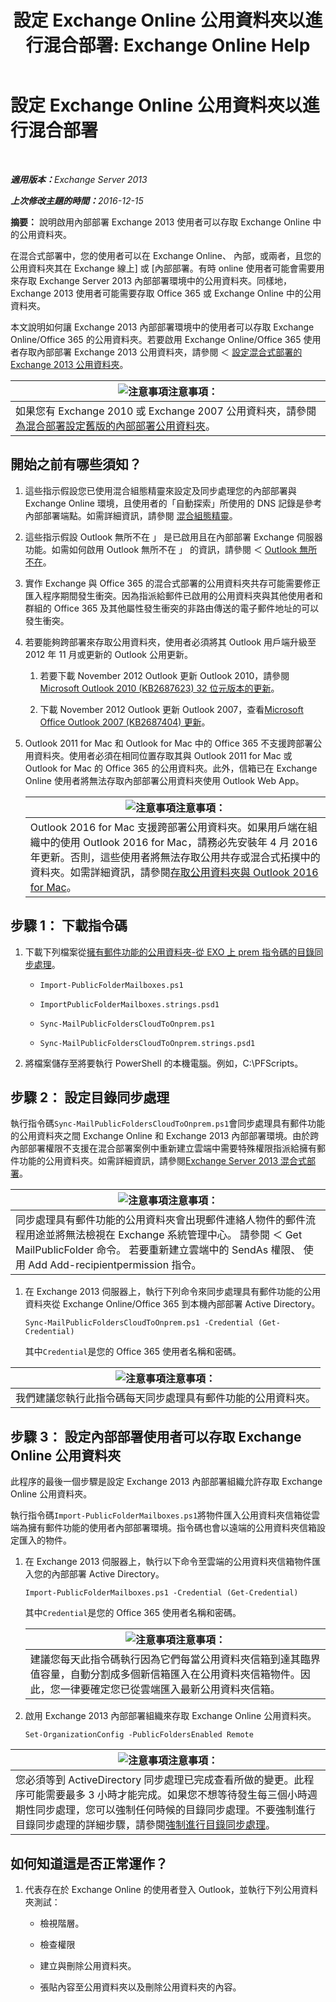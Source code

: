 ﻿---
title: '設定 Exchange Online 公用資料夾以進行混合部署: Exchange Online Help'
TOCTitle: 設定 Exchange Online 公用資料夾以進行混合部署
ms:assetid: d979edb3-967b-4431-8beb-0c236bf7f56d
ms:mtpsurl: https://technet.microsoft.com/zh-tw/library/Mt729076(v=EXCHG.150)
ms:contentKeyID: 72768738
ms.date: 05/23/2018
mtps_version: v=EXCHG.150
ms.translationtype: MT
---

# 設定 Exchange Online 公用資料夾以進行混合部署

 

_<strong>適用版本：</strong>Exchange Server 2013_

_<strong>上次修改主題的時間：</strong>2016-12-15_

**摘要：** 說明啟用內部部署 Exchange 2013 使用者可以存取 Exchange Online 中的公用資料夾。

在混合式部署中，您的使用者可以在 Exchange Online、 內部，或兩者，且您的公用資料夾其在 Exchange 線上\] 或 \[內部部署。有時 online 使用者可能會需要用來存取 Exchange Server 2013 內部部署環境中的公用資料夾。同樣地，Exchange 2013 使用者可能需要存取 Office 365 或 Exchange Online 中的公用資料夾。

本文說明如何讓 Exchange 2013 內部部署環境中的使用者可以存取 Exchange Online/Office 365 的公用資料夾。若要啟用 Exchange Online/Office 365 使用者存取內部部署 Exchange 2013 公用資料夾，請參閱 ＜ [設定混合式部署的 Exchange 2013 公用資料夾](configure-exchange-2013-public-folders-for-a-hybrid-deployment-exchange-2013-help.md)。

<table>
<thead>
<tr class="header">
<th><img src="images/JJ150559.note(EXCHG.150).gif" title="注意事項" alt="注意事項" />注意事項：</th>
</tr>
</thead>
<tbody>
<tr class="odd">
<td>如果您有 Exchange 2010 或 Exchange 2007 公用資料夾，請參閱<a href="configure-legacy-on-premises-public-folders-for-a-hybrid-deployment-exchange-2013-help.md">為混合部署設定舊版的內部部署公用資料夾</a>。</td>
</tr>
</tbody>
</table>


## 開始之前有哪些須知？

1.  這些指示假設您已使用混合組態精靈來設定及同步處理您的內部部署與 Exchange Online 環境，且使用者的「自動探索」所使用的 DNS 記錄是參考內部部署端點。如需詳細資訊，請參閱 [混合組態精靈](hybrid-configuration-wizard-exchange-2013-help.md)。

2.  這些指示假設 Outlook 無所不在 」 是已啟用且在內部部署 Exchange 伺服器功能。如需如何啟用 Outlook 無所不在 」 的資訊，請參閱 ＜ [Outlook 無所不在](https://technet.microsoft.com/zh-tw/library/bb123741\(v=exchg.150\))。

3.  實作 Exchange 與 Office 365 的混合式部署的公用資料夾共存可能需要修正匯入程序期間發生衝突。因為指派給郵件已啟用的公用資料夾與其他使用者和群組的 Office 365 及其他屬性發生衝突的非路由傳送的電子郵件地址的可以發生衝突。

4.  若要能夠跨部署來存取公用資料夾，使用者必須將其 Outlook 用戶端升級至 2012 年 11 月或更新的 Outlook 公用更新。
    
    1.  若要下載 November 2012 Outlook 更新 Outlook 2010，請參閱[Microsoft Outlook 2010 (KB2687623) 32 位元版本的更新](https://www.microsoft.com/en-us/download/details.aspx?id=35702)。
    
    2.  下載 November 2012 Outlook 更新 Outlook 2007，查看[Microsoft Office Outlook 2007 (KB2687404) 更新](https://www.microsoft.com/en-us/download/details.aspx?id=35718)。

5.  Outlook 2011 for Mac 和 Outlook for Mac 中的 Office 365 不支援跨部署公用資料夾。使用者必須在相同位置存取其與 Outlook 2011 for Mac 或 Outlook for Mac 的 Office 365 的公用資料夾。此外，信箱已在 Exchange Online 使用者將無法存取內部部署公用資料夾使用 Outlook Web App。
    
    <table>
    <thead>
    <tr class="header">
    <th><img src="images/JJ150559.note(EXCHG.150).gif" title="注意事項" alt="注意事項" />注意事項：</th>
    </tr>
    </thead>
    <tbody>
    <tr class="odd">
    <td>Outlook 2016 for Mac 支援跨部署公用資料夾。如果用戶端在組織中的使用 Outlook 2016 for Mac，請務必先安裝年 4 月 2016年更新。否則，這些使用者將無法存取公用共存或混合式拓撲中的資料夾。如需詳細資訊，請參閱<a href="https://technet.microsoft.com/zh-tw/library/mt788631(v=exchg.150)">存取公用資料夾與 Outlook 2016 for Mac</a>。</td>
    </tr>
    </tbody>
    </table>


## 步驟 1： 下載指令碼

1.  下載下列檔案從[擁有郵件功能的公用資料夾-從 EXO 上 prem 指令碼的目錄同步處理](https://go.microsoft.com/fwlink/p/?linkid=797795)。
    
      - `Import-PublicFolderMailboxes.ps1`
    
      - `ImportPublicFolderMailboxes.strings.psd1`
    
      - `Sync-MailPublicFoldersCloudToOnprem.ps1`
    
      - `Sync-MailPublicFoldersCloudToOnprem.strings.psd1`

2.  將檔案儲存至將要執行 PowerShell 的本機電腦。例如，C:\\PFScripts。

## 步驟 2： 設定目錄同步處理

執行指令碼`Sync-MailPublicFoldersCloudToOnprem.ps1`會同步處理具有郵件功能的公用資料夾之間 Exchange Online 和 Exchange 2013 內部部署環境。由於跨內部部署權限不支援在混合部署案例中重新建立雲端中需要特殊權限指派給擁有郵件功能的公用資料夾。如需詳細資訊，請參閱[Exchange Server 2013 混合式部署](exchange-server-hybrid-deployments-exchange-2013-help.md)。

<table>
<thead>
<tr class="header">
<th><img src="images/JJ150559.note(EXCHG.150).gif" title="注意事項" alt="注意事項" />注意事項：</th>
</tr>
</thead>
<tbody>
<tr class="odd">
<td>同步處理具有郵件功能的公用資料夾會出現郵件連絡人物件的郵件流程用途並將無法檢視在 Exchange 系統管理中心。 請參閱 ＜ Get MailPublicFolder 命令。 若要重新建立雲端中的 SendAs 權限、 使用 Add Add-recipientpermission 指令。</td>
</tr>
</tbody>
</table>


1.  在 Exchange 2013 伺服器上，執行下列命令來同步處理具有郵件功能的公用資料夾從 Exchange Online/Office 365 到本機內部部署 Active Directory。
    
        Sync-MailPublicFoldersCloudToOnprem.ps1 -Credential (Get-Credential)
    
    其中`Credential`是您的 Office 365 使用者名稱和密碼。

<table>
<thead>
<tr class="header">
<th><img src="images/JJ150559.note(EXCHG.150).gif" title="注意事項" alt="注意事項" />注意事項：</th>
</tr>
</thead>
<tbody>
<tr class="odd">
<td>我們建議您執行此指令碼每天同步處理具有郵件功能的公用資料夾。</td>
</tr>
</tbody>
</table>


## 步驟 3： 設定內部部署使用者可以存取 Exchange Online 公用資料夾

此程序的最後一個步驟是設定 Exchange 2013 內部部署組織允許存取 Exchange Online 公用資料夾。

執行指令碼`Import-PublicFolderMailboxes.ps1`將物件匯入公用資料夾信箱從雲端為擁有郵件功能的使用者內部部署環境。指令碼也會以遠端的公用資料夾信箱設定匯入的物件。

1.  在 Exchange 2013 伺服器上，執行以下命令至雲端的公用資料夾信箱物件匯入您的內部部署 Active Directory。
    
        Import-PublicFolderMailboxes.ps1 -Credential (Get-Credential)
    
    其中`Credential`是您的 Office 365 使用者名稱和密碼。
    
    <table>
    <thead>
    <tr class="header">
    <th><img src="images/JJ150559.note(EXCHG.150).gif" title="注意事項" alt="注意事項" />注意事項：</th>
    </tr>
    </thead>
    <tbody>
    <tr class="odd">
    <td>建議您每天此指令碼執行因為它們每當公用資料夾信箱到達其臨界值容量，自動分割成多個新信箱匯入在公用資料夾信箱物件。因此，您一律要確定您已從雲端匯入最新公用資料夾信箱。</td>
    </tr>
    </tbody>
    </table>


2.  啟用 Exchange 2013 內部部署組織來存取 Exchange Online 公用資料夾。
    
        Set-OrganizationConfig -PublicFoldersEnabled Remote

<table>
<thead>
<tr class="header">
<th><img src="images/JJ150559.note(EXCHG.150).gif" title="注意事項" alt="注意事項" />注意事項：</th>
</tr>
</thead>
<tbody>
<tr class="odd">
<td>您必須等到 ActiveDirectory 同步處理已完成查看所做的變更。此程序可能需要最多 3 小時才能完成。如果您不想等待發生每三個小時週期性同步處理，您可以強制任何時候的目錄同步處理。不要強制進行目錄同步處理的詳細步驟，請參閱<a href="http://technet.microsoft.com/en-us/library/jj151771.aspx">強制進行目錄同步處理</a>。</td>
</tr>
</tbody>
</table>


## 如何知道這是否正常運作？

1.  代表存在於 Exchange Online 的使用者登入 Outlook，並執行下列公用資料夾測試：
    
      - 檢視階層。
    
      - 檢查權限
    
      - 建立與刪除公用資料夾。
    
      - 張貼內容至公用資料夾以及刪除公用資料夾的內容。

